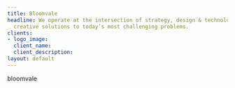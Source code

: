 ```yaml
---
title: Bloomvale
headline: We operate at the intersection of strategy, design & technology to develop
  creative solutions to today’s most challenging problems.
clients:
- logo_image: 
  client_name: 
  client_description: 
layout: default
---
```


bloomvale
